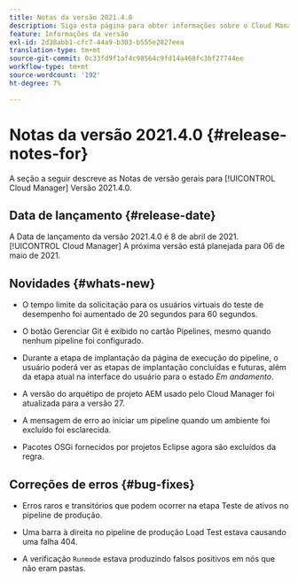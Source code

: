 ```yaml
---
title: Notas da versão 2021.4.0
description: Siga esta página para obter informações sobre o Cloud Manager Versão 2021.4.0
feature: Informações da versão
exl-id: 2d38abb1-cfc7-44a9-b303-b555e2827eea
translation-type: tm+mt
source-git-commit: 0c33fd9f1af4c98564c9fd14a468fc3bf27744ee
workflow-type: tm+mt
source-wordcount: '192'
ht-degree: 7%

---
```


# Notas da versão 2021.4.0 {#release-notes-for}

A seção a seguir descreve as Notas de versão gerais para [!UICONTROL Cloud Manager] Versão 2021.4.0.

## Data de lançamento {#release-date}

A Data de lançamento da versão 2021.4.0 é 8 de abril de 2021.
[!UICONTROL Cloud Manager]
A próxima versão está planejada para 06 de maio de 2021.

## Novidades {#whats-new}

* O tempo limite da solicitação para os usuários virtuais do teste de desempenho foi aumentado de 20 segundos para 60 segundos.

* O botão Gerenciar Git é exibido no cartão Pipelines, mesmo quando nenhum pipeline foi configurado.

* Durante a etapa de implantação da página de execução do pipeline, o usuário poderá ver as etapas de implantação concluídas e futuras, além da etapa atual na interface do usuário para o estado *Em andamento*.

* A versão do arquétipo de projeto AEM usado pelo Cloud Manager foi atualizada para a versão 27.

* A mensagem de erro ao iniciar um pipeline quando um ambiente foi excluído foi esclarecida.

* Pacotes OSGi fornecidos por projetos Eclipse agora são excluídos da regra.

## Correções de erros {#bug-fixes}

* Erros raros e transitórios que podem ocorrer na etapa Teste de ativos no pipeline de produção.

* Uma barra à direita no pipeline de produção Load Test estava causando uma falha 404.

* A verificação `Runmode` estava produzindo falsos positivos em nós que não eram pastas.